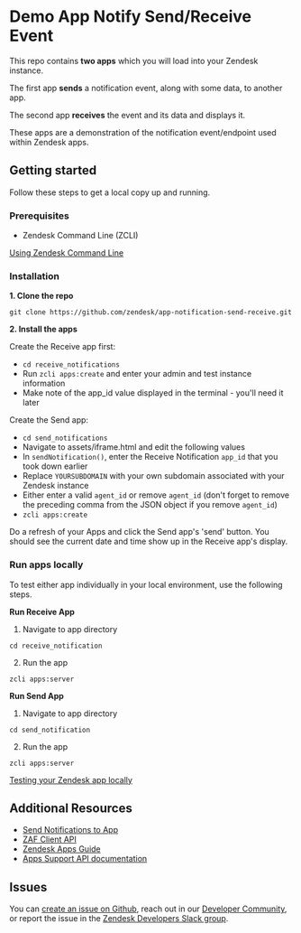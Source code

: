 # Demo App Notify Send/Receive Event

This repo contains **two apps** which you will load into your Zendesk instance.

The first app **sends** a notification event, along with some data, to another app. 

The second app **receives** the event and its data and displays it.

These apps are a demonstration of the notification event/endpoint used within Zendesk apps.

## Getting started

Follow these steps to get a local copy up and running.

### Prerequisites

- Zendesk Command Line (ZCLI)

[Using Zendesk Command Line](https://developer.zendesk.com/documentation/apps/app-developer-guide/zcli/#installing-and-updating-zcli)

### Installation

**1. Clone the repo**

```
git clone https://github.com/zendesk/app-notification-send-receive.git
```

**2. Install the apps**

Create the Receive app first:

* `cd receive_notifications` 
* Run `zcli apps:create` and enter your admin and test instance information
* Make note of the app_id value displayed in the terminal - you'll need it later

Create the Send app:  

* `cd send_notifications`
* Navigate to assets/iframe.html and edit the following values
* In `sendNotification()`, enter the Receive Notification `app_id` that you took down earlier
* Replace `YOURSUBDOMAIN` with your own subdomain associated with your Zendesk instance
* Either enter a valid `agent_id` or remove `agent_id` (don't forget to remove the preceding comma from the JSON object if you remove `agent_id`)
* `zcli apps:create`

Do a refresh of your Apps and click the Send app's 'send' button. You should see the current date and time show up in the Receive app's display.

### Run apps locally

To test either app individually in your local environment, use the following steps.

**Run Receive App**

1. Navigate to app directory

```
cd receive_notification
```

2. Run the app

```
zcli apps:server
```

**Run Send App**

1. Navigate to app directory

```
cd send_notification
```

2. Run the app

```
zcli apps:server
```

[Testing your Zendesk app locally](https://developer.zendesk.com/documentation/apps/app-developer-guide/zcli/#testing-your-zendesk-app-locally)

<!-- Links to relevant resources such as help center articles or dev docs -->

## Additional Resources

- [Send Notifications to App](https://developer.zendesk.com/rest_api/docs/core/apps#send-notification-to-app)
- [ZAF Client API](https://developer.zendesk.com/api-reference/apps/apps-core-api/client_api/)
- [Zendesk Apps Guide](https://developer.zendesk.com/documentation/apps/)
- [Apps Support API documentation](https://developer.zendesk.com/api-reference/apps/apps-support-api/introduction/)

<!-- Issue reporting with link to repo issues page -->

## Issues

You can [create an issue on Github]([https://github.com/zendesk/example/issues/new](https://github.com/zendesk/app-notification-send-receive/issues/new)),
reach out in our [Developer Community](https://support.zendesk.com/hc/en-us/community/topics),
or report the issue in the [Zendesk Developers Slack group](https://docs.google.com/forms/d/e/1FAIpQLScm_rDLWwzWnq6PpYWFOR_PwMaSBcaFft-1pYornQtBGAaiJA/viewform).
